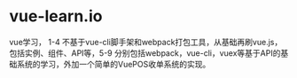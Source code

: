 # vue-learn.io
vue学习， 1-4 不基于vue-cli脚手架和webpack打包工具，从基础再刷vue.js，包括实例、组件、API等，5-9 分别包括webpack，vue-cli，vuex等基于API的基础系统的学习，外加一个简单的VuePOS收单系统的实现。
